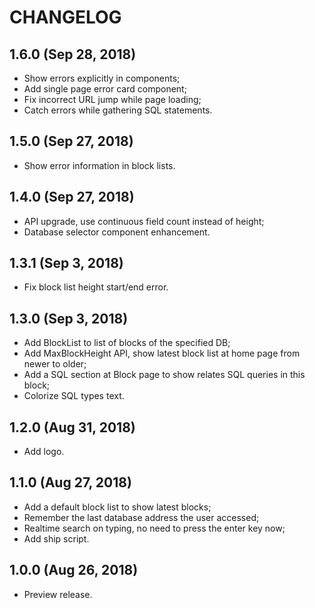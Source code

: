 # CHANGELOG

## 1.6.0 (Sep 28, 2018)

- Show errors explicitly in components;
- Add single page error card component;
- Fix incorrect URL jump while page loading;
- Catch errors while gathering SQL statements.

## 1.5.0 (Sep 27, 2018)

- Show error information in block lists.

## 1.4.0 (Sep 27, 2018)

- API upgrade, use continuous field count instead of height;
- Database selector component enhancement.

## 1.3.1 (Sep 3, 2018)

- Fix block list height start/end error.

## 1.3.0 (Sep 3, 2018)

- Add BlockList to list of blocks of the specified DB;
- Add MaxBlockHeight API, show latest block list at home page from
  newer to older;
- Add a SQL section at Block page to show relates SQL queries in this
  block;
- Colorize SQL types text.

## 1.2.0 (Aug 31, 2018)

- Add logo.

## 1.1.0 (Aug 27, 2018)

- Add a default block list to show latest blocks;
- Remember the last database address the user accessed;
- Realtime search on typing, no need to press the enter key now;
- Add ship script.

## 1.0.0 (Aug 26, 2018)

- Preview release.
